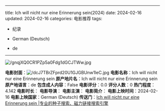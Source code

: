 
---
title: Ich will nicht nur eine Erinnerung sein(2024)
date: 2024-02-16
updated: 2024-02-16
categories: 电影推荐
tags:

- 纪录

- German (Deutsch)
- de
---

<img src="https://image.tmdb.org/t/p/original/gnqjXQ0CR1PZp5a0Fdg1dGCJTWw.jpg" alt="/gnqjXQ0CR1PZp5a0Fdg1dGCJTWw.jpg" title="/gnqjXQ0CR1PZp5a0Fdg1dGCJTWw.jpg">

**电影封面**：<img src="https://image.tmdb.org/t/p/w200/dcJ7TBrZFprd20U1GJGBUnw1leC.jpg" alt="/dcJ7TBrZFprd20U1GJGBUnw1leC.jpg" title="/dcJ7TBrZFprd20U1GJGBUnw1leC.jpg">
**电影名称**：Ich will nicht nur eine Erinnerung sein
**原产地片名**：Ich will nicht nur eine Erinnerung sein
**原产地语言**：de
**包含成人内容**：False
**电影评分**：0.0
**评分人数**：0
**热门程度**：4.142
**电影时长**：
**电影导演**：
**电影主演**：
**电影简介**：
**电影上映时间**：2024-02-16
**电影上映国家**：German (Deutsch)
**传送门**：[Ich will nicht nur eine Erinnerung sein |专业的种子搜索、磁力链接搜索引擎](https://movie.amd794.com:2083/?search=Ich%20will%20nicht%20nur%20eine%20Erinnerung%20sein&ordering=&mode=match_phrase&page_size=10&page=1)

